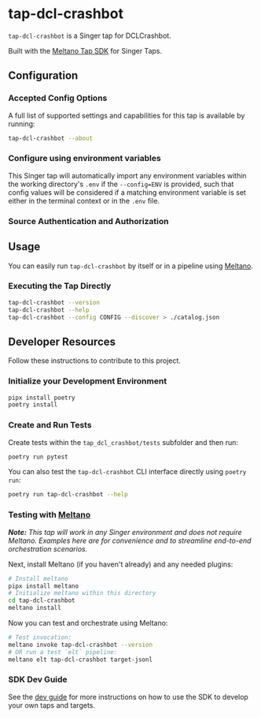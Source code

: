 # tap-dcl-crashbot

`tap-dcl-crashbot` is a Singer tap for DCLCrashbot.

Built with the [Meltano Tap SDK](https://sdk.meltano.com) for Singer Taps.

<!--

Developer TODO: Update the below as needed to correctly describe the install procedure. For instance, if you do not have a PyPi repo, or if you want users to directly install from your git repo, you can modify this step as appropriate.

## Installation

Install from PyPi:

```bash
pipx install tap-dcl-crashbot
```

Install from GitHub:

```bash
pipx install git+https://github.com/ORG_NAME/tap-dcl-crashbot.git@main
```

-->

## Configuration

### Accepted Config Options

<!--
Developer TODO: Provide a list of config options accepted by the tap.

This section can be created by copy-pasting the CLI output from:

```
tap-dcl-crashbot --about --format=markdown
```
-->

A full list of supported settings and capabilities for this
tap is available by running:

```bash
tap-dcl-crashbot --about
```

### Configure using environment variables

This Singer tap will automatically import any environment variables within the working directory's
`.env` if the `--config=ENV` is provided, such that config values will be considered if a matching
environment variable is set either in the terminal context or in the `.env` file.

### Source Authentication and Authorization

<!--
Developer TODO: If your tap requires special access on the source system, or any special authentication requirements, provide those here.
-->

## Usage

You can easily run `tap-dcl-crashbot` by itself or in a pipeline using [Meltano](https://meltano.com/).

### Executing the Tap Directly

```bash
tap-dcl-crashbot --version
tap-dcl-crashbot --help
tap-dcl-crashbot --config CONFIG --discover > ./catalog.json
```

## Developer Resources

Follow these instructions to contribute to this project.

### Initialize your Development Environment

```bash
pipx install poetry
poetry install
```

### Create and Run Tests

Create tests within the `tap_dcl_crashbot/tests` subfolder and
  then run:

```bash
poetry run pytest
```

You can also test the `tap-dcl-crashbot` CLI interface directly using `poetry run`:

```bash
poetry run tap-dcl-crashbot --help
```

### Testing with [Meltano](https://www.meltano.com)

_**Note:** This tap will work in any Singer environment and does not require Meltano.
Examples here are for convenience and to streamline end-to-end orchestration scenarios._

<!--
Developer TODO:
Your project comes with a custom `meltano.yml` project file already created. Open the `meltano.yml` and follow any "TODO" items listed in
the file.
-->

Next, install Meltano (if you haven't already) and any needed plugins:

```bash
# Install meltano
pipx install meltano
# Initialize meltano within this directory
cd tap-dcl-crashbot
meltano install
```

Now you can test and orchestrate using Meltano:

```bash
# Test invocation:
meltano invoke tap-dcl-crashbot --version
# OR run a test `elt` pipeline:
meltano elt tap-dcl-crashbot target-jsonl
```

### SDK Dev Guide

See the [dev guide](https://sdk.meltano.com/en/latest/dev_guide.html) for more instructions on how to use the SDK to
develop your own taps and targets.
